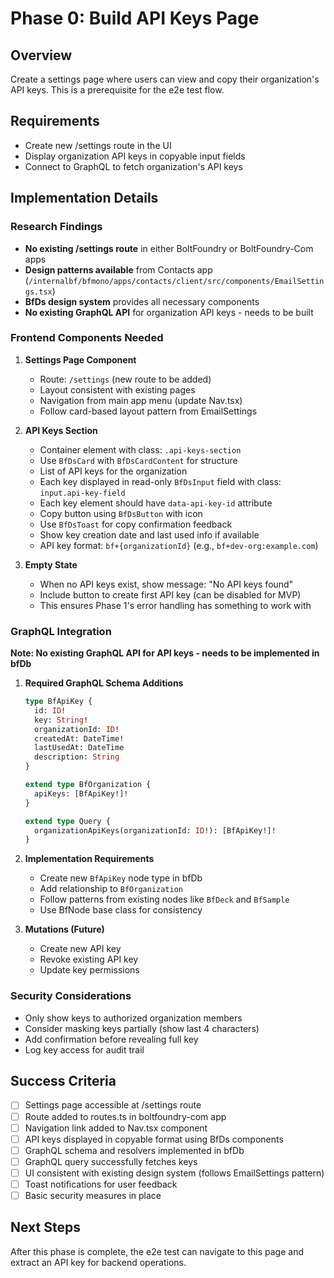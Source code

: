 # Phase 0: Build API Keys Page

## Overview

Create a settings page where users can view and copy their organization's API
keys. This is a prerequisite for the e2e test flow.

## Requirements

- Create new /settings route in the UI
- Display organization API keys in copyable input fields
- Connect to GraphQL to fetch organization's API keys

## Implementation Details

### Research Findings

- **No existing /settings route** in either BoltFoundry or BoltFoundry-Com apps
- **Design patterns available** from Contacts app
  (`/internalbf/bfmono/apps/contacts/client/src/components/EmailSettings.tsx`)
- **BfDs design system** provides all necessary components
- **No existing GraphQL API** for organization API keys - needs to be built

### Frontend Components Needed

1. **Settings Page Component**
   - Route: `/settings` (new route to be added)
   - Layout consistent with existing pages
   - Navigation from main app menu (update Nav.tsx)
   - Follow card-based layout pattern from EmailSettings

2. **API Keys Section**
   - Container element with class: `.api-keys-section`
   - Use `BfDsCard` with `BfDsCardContent` for structure
   - List of API keys for the organization
   - Each key displayed in read-only `BfDsInput` field with class:
     `input.api-key-field`
   - Each key element should have `data-api-key-id` attribute
   - Copy button using `BfDsButton` with icon
   - Use `BfDsToast` for copy confirmation feedback
   - Show key creation date and last used info if available
   - API key format: `bf+{organizationId}` (e.g., `bf+dev-org:example.com`)

3. **Empty State**
   - When no API keys exist, show message: "No API keys found"
   - Include button to create first API key (can be disabled for MVP)
   - This ensures Phase 1's error handling has something to work with

### GraphQL Integration

**Note: No existing GraphQL API for API keys - needs to be implemented in bfDb**

1. **Required GraphQL Schema Additions**
   ```graphql
   type BfApiKey {
     id: ID!
     key: String!
     organizationId: ID!
     createdAt: DateTime!
     lastUsedAt: DateTime
     description: String
   }

   extend type BfOrganization {
     apiKeys: [BfApiKey!]!
   }

   extend type Query {
     organizationApiKeys(organizationId: ID!): [BfApiKey!]!
   }
   ```

2. **Implementation Requirements**
   - Create new `BfApiKey` node type in bfDb
   - Add relationship to `BfOrganization`
   - Follow patterns from existing nodes like `BfDeck` and `BfSample`
   - Use BfNode base class for consistency

3. **Mutations (Future)**
   - Create new API key
   - Revoke existing API key
   - Update key permissions

### Security Considerations

- Only show keys to authorized organization members
- Consider masking keys partially (show last 4 characters)
- Add confirmation before revealing full key
- Log key access for audit trail

## Success Criteria

- [ ] Settings page accessible at /settings route
- [ ] Route added to routes.ts in boltfoundry-com app
- [ ] Navigation link added to Nav.tsx component
- [ ] API keys displayed in copyable format using BfDs components
- [ ] GraphQL schema and resolvers implemented in bfDb
- [ ] GraphQL query successfully fetches keys
- [ ] UI consistent with existing design system (follows EmailSettings pattern)
- [ ] Toast notifications for user feedback
- [ ] Basic security measures in place

## Next Steps

After this phase is complete, the e2e test can navigate to this page and extract
an API key for backend operations.
